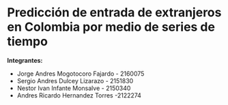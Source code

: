 # Predicción de entrada de extranjeros en Colombia por medio de series de tiempo

**Integrantes:**

- Jorge Andres Mogotocoro Fajardo - 2160075
- Sergio Andres Dulcey Lizarazo - 2151830
- Nestor Ivan Infante Monsalve - 2150340
- Andres Ricardo Hernandez Torres -2122274

